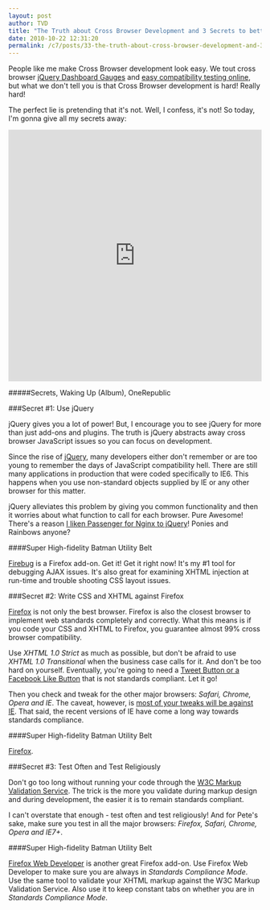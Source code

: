 ```yaml
---
layout: post
author: TVD
title: "The Truth about Cross Browser Development and 3 Secrets to better Compatibility"
date: 2010-10-22 12:31:20
permalink: /c7/posts/33-the-truth-about-cross-browser-development-and-3-secrets-to-better-compatibility
---
```


People like me make Cross Browser development look easy. We tout cross browser [jQuery Dashboard Gauges][1] and [easy compatibility testing online][2], but what we don't tell you is that Cross Browser development is hard! Really hard!

The perfect lie is pretending that it's not. Well, I confess, it's not! So today, I'm gonna give all my secrets away:

<iframe width="100%" height="500" src="https://www.youtube.com/embed/qHm9MG9xw1o" frameborder="0" allowfullscreen></iframe>

#####Secrets, Waking Up (Album), OneRepublic

###Secret #1: Use jQuery

jQuery gives you a lot of power! But, I encourage you to see jQuery for more than just add-ons and plugins. The truth is jQuery abstracts away cross browser JavaScript issues so you can focus on development.

Since the rise of [jQuery][3], many developers either don't remember or are too young to remember the days of JavaScript compatibility hell. There are still many applications in production that were coded specifically to IE6. This happens when you use non-standard objects supplied by IE or any other browser for this matter.

jQuery alleviates this problem by giving you common functionality and then it worries about what function to call for each browser. Pure Awesome! There's a reason [I liken Passenger for Nginx to jQuery][4]! Ponies and Rainbows anyone?

####Super High-fidelity Batman Utility Belt

[Firebug][5] is a Firefox add-on. Get it! Get it right now! It's my #1 tool for debugging AJAX issues. It's also great for examining XHTML injection at run-time and trouble shooting CSS layout issues.

###Secret #2: Write CSS and XHTML against Firefox

[Firefox][6] is not only the best browser. Firefox is also the closest browser to implement web standards completely and correctly. What this means is if you code your CSS and XHTML to Firefox, you guarantee almost 99% cross browser compatibility.

Use *XHTML 1.0 Strict* as much as possible, but don't be afraid to use *XHTML 1.0 Transitional* when the business case calls for it. And don't be too hard on yourself. Eventually, you're going to need a [Tweet Button or a Facebook Like Button][7] that is not standards compliant. Let it go!

Then you check and tweak for the other major browsers: *Safari, Chrome, Opera and IE*. The caveat, however, is [most of your tweaks will be against IE][8]. That said, the recent versions of IE have come a long way towards standards compliance.

####Super High-fidelity Batman Utility Belt

[Firefox][9].

###Secret #3: Test Often and Test Religiously

Don't go too long without running your code through the [W3C Markup Validation Service][10]. The trick is the more you validate during markup design and during development, the easier it is to remain standards compliant.

I can't overstate that enough - test often and test religiously! And for Pete's sake, make sure you test in all the major browsers: *Firefox, Safari, Chrome, Opera and IE7+*.

####Super High-fidelity Batman Utility Belt

[Firefox Web Developer][11] is another great Firefox add-on. Use Firefox Web Developer to make sure you are always in *Standards Compliance Mode*. Use the same tool to validate your XHTML markup against the W3C Markup Validation Service. Also use it to keep constant tabs on whether you are in *Standards Compliance Mode*.


  [1]: http://techoctave.com/c7/posts/17-jquery-dashboard-gauges-using-raphael-xhtml-and-css
  [2]: http://techoctave.com/c7/posts/22-ie7-and-ie8-browser-compatibility-testing-online-with-adobe-browserlab
  [3]: http://jquery.com/
  [4]: http://techoctave.com/c7/posts/3-passenger-for-nginx-is-the-jquery-of-web-server-software
  [5]: http://getfirebug.com/
  [6]: http://www.mozilla.com/en-US/firefox/
  [7]: http://techoctave.com/c7/posts/40-xhtml-strict-tweet-button-and-facebook-like-button
  [8]: http://techoctave.com/c7/posts/22-ie7-and-ie8-browser-compatibility-testing-online-with-adobe-browserlab
  [9]: http://en.wikipedia.org/wiki/Firefox
  [10]: http://validator.w3.org/
  [11]: http://chrispederick.com/work/web-developer/
